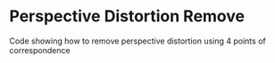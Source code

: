 # Perspective Distortion Remove
Code showing how to remove perspective distortion using 4 points of correspondence
